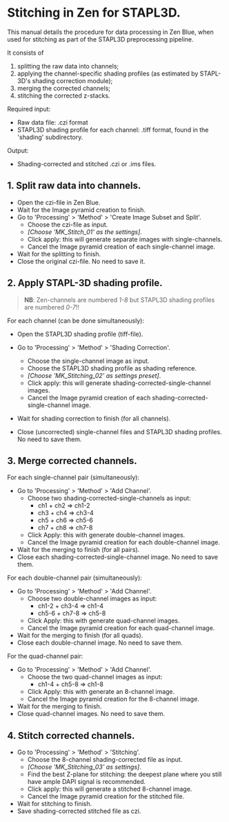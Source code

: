 # Stitching in Zen for STAPL3D.

This manual details the procedure for data processing in Zen Blue, when used for stitching as part of the STAPL3D preprocessing pipeline.

It consists of 

1. splitting the raw data into channels;
2. applying the channel-specific shading profiles (as estimated by STAPL-3D's shading correction module);
3. merging the corrected channels;
4. stitching the corrected z-stacks.

Required input:

- Raw data file: .czi format
- STAPL3D shading profile for each channel: .tiff format, found in the 'shading' subdirectory.

Output:
  - Shading-corrected and stitched .czi or .ims files.

## 1. Split raw data into channels.

- Open the czi-file in Zen Blue.
- Wait for the Image pyramid creation to finish.
- Go to 'Processing' > 'Method' > 'Create Image Subset and Split'.
  - Choose the czi-file as input.
  - *[Choose 'MK_Stitch_01' as the settings]*.
  - Click apply: this will generate separate images with single-channels.
  - Cancel the Image pyramid creation of each single-channel image.
- Wait for the splitting to finish.
- Close the original czi-file. No need to save it.

## 2. Apply STAPL-3D shading profile.

> **NB**: Zen-channels are numbered *1-8* but STAPL3D shading profiles are numbered *0-7*!!

For each channel (can be done simultaneously):

- Open the STAPL3D shading profile (tiff-file).
- Go to 'Processing' > 'Method' > 'Shading Correction'.
  - Choose the single-channel image as input.
  - Choose the STAPL3D shading profile as shading reference.
  - *[Choose 'MK_Stitching_02' as settings preset]*.
  - Click apply: this will generate shading-corrected-single-channel images.
  - Cancel the Image pyramid creation of each shading-corrected-single-channel image.

- Wait for shading correction to finish (for all channels).
-	Close (uncorrected) single-channel files and STAPL3D shading profiles. No need to save them.

## 3. Merge corrected channels.

For each single-channel pair (simultaneously):

- Go to 'Processing' > 'Method' > 'Add Channel'.
  - Choose two shading-corrected-single-channels as input:
    - ch1 + ch2 => ch1-2
    - ch3 + ch4 => ch3-4
    - ch5 + ch6 => ch5-6
    - ch7 + ch8 => ch7-8
  - Click Apply: this with generate double-channel images.
  - Cancel the Image pyramid creation for each double-channel image.
- Wait for the merging to finish (for all pairs).
- Close each shading-corrected-single-channel image. No need to save them.

For each double-channel pair (simultaneously):

- Go to 'Processing' > 'Method' > 'Add Channel'. 
  - Choose two double-channel images as input:
    - ch1-2 + ch3-4 => ch1-4
    - ch5-6 + ch7-8 => ch5-8
  - Click Apply: this with generate quad-channel images.
  - Cancel the Image pyramid creation for each quad-channel image.
- Wait for the merging to finish (for all quads).
- Close each double-channel image. No need to save them.

For the quad-channel pair:

- Go to 'Processing' > 'Method' > 'Add Channel'.
  - Choose the two quad-channel images as input:
    - ch1-4 + ch5-8 => ch1-8
  - Click Apply: this with generate an 8-channel image.
  - Cancel the Image pyramid creation for the 8-channel image.
- Wait for the merging to finish.
- Close quad-channel images. No need to save them.

## 4. Stitch corrected channels.
- Go to 'Processing' > 'Method' > 'Stitching'.
  - Choose the 8-channel shading-corrected file as input.
  - *[Choose 'MK_Stitching_03' as settings]*.
  - Find the best Z-plane for stitching: the deepest plane where you still have ample DAPI signal is recommended.
  - Click apply: this will generate a stitched 8-channel image.
  - Cancel the Image pyramid creation for the stitched file.
- Wait for stitching to finish.
- Save shading-corrected stitched file as czi.
